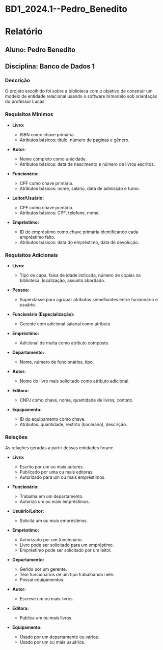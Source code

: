 # BD1_2024.1--Pedro_Benedito
# Relatório

## Aluno: Pedro Benedito
## Disciplina: Banco de Dados 1

### Descrição
O projeto escolhido foi sobre a biblioteca com o objetivo de construir um modelo de entidade relacional usando o software brmodelo sob orientação do professor Lucas.

### Requisitos Mínimos

- **Livro:** 
  - ISBN como chave primária.
  - Atributos básicos: título, número de páginas e gênero.

- **Autor:** 
  - Nome completo como unicidade.
  - Atributos básicos: data de nascimento e número de livros escritos.

- **Funcionário:** 
  - CPF como chave primária.
  - Atributos básicos: nome, salário, data de admissão e turno.

- **Leitor/Usuário:** 
  - CPF como chave primária.
  - Atributos básicos: CPF, telefone, nome.

- **Empréstimo:** 
  - ID de empréstimo como chave primária identificando cada empréstimo feito.
  - Atributos básicos: data do empréstimo, data de devolução.

### Requisitos Adicionais

- **Livro:** 
  - Tipo de capa, faixa de idade indicada, número de cópias na biblioteca, localização, assunto abordado.

- **Pessoa:** 
  - Superclasse para agrupar atributos semelhantes entre funcionário e usuário.

- **Funcionário (Especialização):** 
  - Gerente com adicional salarial como atributo.

- **Empréstimo:** 
  - Adicional de multa como atributo composto.

- **Departamento:** 
  - Nome, número de funcionários, tipo.

- **Autor:** 
  - Nome do livro mais solicitado como atributo adicional.

- **Editora:** 
  - CNPJ como chave, nome, quantidade de livros, contato.

- **Equipamento:** 
  - ID do equipamento como chave.
  - Atributos: quantidade, restrito (booleano), descrição.

### Relações

As relações geradas a partir dessas entidades foram:

- **Livro:** 
  - Escrito por um ou mais autores.
  - Publicado por uma ou mais editoras.
  - Autorizado para um ou mais empréstimos.

- **Funcionário:** 
  - Trabalha em um departamento.
  - Autoriza um ou mais empréstimos.

- **Usuário/Leitor:** 
  - Solicita um ou mais empréstimos.

- **Empréstimo:** 
  - Autorizado por um funcionário.
  - Livro pode ser solicitado para um empréstimo.
  - Empréstimo pode ser solicitado por um leitor.

- **Departamento:** 
  - Gerido por um gerente.
  - Tem funcionários de um tipo trabalhando nele.
  - Possui equipamentos.

- **Autor:** 
  - Escreve um ou mais livros.

- **Editora:** 
  - Publica um ou mais livros.

- **Equipamento:** 
  - Usado por um departamento ou vários.
  - Usado por um ou mais usuários.
